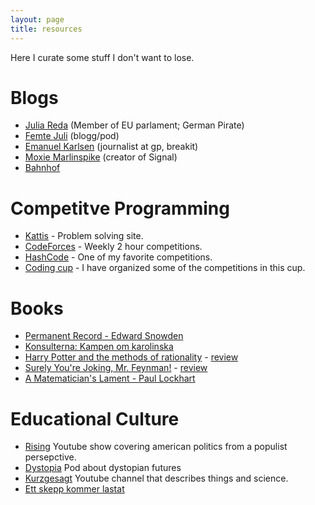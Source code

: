 ```yaml
---
layout: page
title: resources
---
```


Here I curate some stuff I don't want to lose.

# Blogs

- [Julia Reda](https://juliareda.eu/en) (Member of EU parlament; German Pirate)
- [Femte Juli](https://femtejuli.se/) (blogg/pod)
- [Emanuel Karlsen](https://emanuelkarlsten.se/) (journalist at gp, breakit)
- [Moxie Marlinspike](https://moxie.org/) (creator of Signal)
- [Bahnhof](https://www.bahnhof.se/press)

# Competitve Programming

- [Kattis](https://open.kattis.com) - Problem solving site.
- [CodeForces](https://codeforces.com) - Weekly 2 hour competitions.
- [HashCode](https://codingcompetitions.withgoogle.com/hashcode/) - One of my favorite competitions.
- [Coding cup](https://codingcup.se/) - I have organized some of the competitions in this cup.

# Books

- [Permanent Record - Edward Snowden](https://en.wikipedia.org/wiki/Permanent_Record_(autobiography))
- [Konsulterna: Kampen om karolinska](/posts/2019-09-19-konsulterna)
- [Harry Potter and the methods of rationality](http://www.hpmor.com/) - [review](https://www.goodreads.com/review/show/1746658807)
- [Surely You're Joking, Mr. Feynman!](https://en.wikipedia.org/wiki/Surely_You%27re_Joking,_Mr._Feynman!) - [review](https://www.goodreads.com/review/show/2350192715)
- [A Matematician's Lament - Paul Lockhart](https://www.maa.org/external_archive/devlin/LockhartsLament.pdf)

# Educational Culture
- [Rising](https://www.youtube.com/channel/UCPWXiRWZ29zrxPFIQT7eHSA) Youtube show covering american politics from a populist persepctive.
- [Dystopia](https://sverigesradio.se/dystopia) Pod about dystopian futures
- [Kurzgesagt](https://www.youtube.com/user/Kurzgesagt) Youtube channel that describes things and science.
- [Ett skepp kommer lastat](https://piratpartiet.se/nyheter/avsnitt-1-ett-skepp-kommer-lastat-oracle-stammer-google-for-upphovsrattsintrang-och-kan-canonical-bli-uppkopt-av-amazon/)
